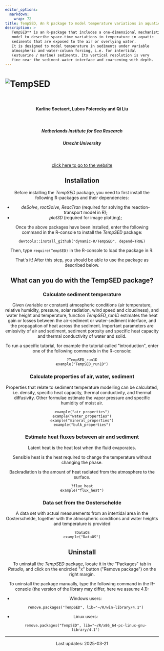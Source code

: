 ```yaml
---
editor_options: 
  markdown: 
    wrap: 72
title: TempSED, An R package to model temperature variations in aquatic sediments.
description: >
   TempSED** is an R-package that includes a one-dimensional mechanistic
   model to describe space-time variations in temperature in aquatic
   sediments that are exposed to the air or overlying water. 
   It is designed to model temperature in sediments under variable
   atmospheric and water-column forcing, i.e. for intertidal 
   (estuarine / marine) sediments. Its vertical resolution is very 
   fine near the sediment-water interface and coarsening with depth. 
---
```



# <img src="man/figures/TempSEDlogo.png" align="center" alt="TempSED"/>

<center>

<br>

<h4>Karline Soetaert, Lubos Polerecky and Qi Liu</h4>

<br>

<h5>Netherlands Institute for Sea Research</h5>
<h5>Utrecht University</h5>

<br>


[click here to go to the website](https://TempSED.github.io/TempSED/)


## Installation

Before installing the *TempSED* package, you need to first install the following R-packages and their dependencies:

* *deSolve*, *rootSolve*, *ReacTran* (required for solving the reaction-transport model in R);
* *plot3D* (required for image plotting);

Once the above packages have been installed, enter the following command in the R-console to install the *TempSED* package:

```
devtools::install_github("dynamic-R/TempSED", depend=TRUE)
```
Then, type ``require(TempSED)`` in the R-console to load the package in R. 

That's it! After this step, you should be able to use the package as described below.

## What can you do with the TempSED package?

### Calculate sediment temperature

Given (variable or constant) atmospheric conditions (air temperature, relative humidity, pressure, solar radiation, wind speed and cloudiness), and water height and temperature, function *TempSED_run1D* estimates the heat gain or losses between the air-sediment or water-sediment interface, and the propagation of heat across the sediment. Important parameters are emissivity of air and sediment, sediment porosity and specific heat capacity and thermal conductivity of water and solid.  

To run a specific tutorial, for example the tutorial called "introduction", enter one of the following commands in the R-console:

```
?TempSED_run1D
example("TempSED_run1D")
```

### Calculate properties of air, water, sediment

Properties that relate to sediment temperature modelling can be calculated, i.e. density, specific heat capacity, thermal conductivity, and thermal diffusivity. 
Other formulae estimate the vapor pressure and specific humidity of moist air. 

```
example("air_properties")
example("water_properties")
example("mineral_properties")
example("bulk_properties")
```

### Estimate heat fluxes between air and sediment

Latent heat is the heat lost when the fluid evaporates.

Sensible heat is the heat required to change the temperature without changing the phase.

Backradiation is the amount of heat radiated from the atmosphere to the surface.

```
?flux_heat
example("flux_heat")
```

### Data set from the Oosterschelde

A data set with actual measurements from an intertidal area in the Oosterschelde, together with the atmospheric conditions and water heights and temperature is provided

```
?DataOS
example("DataOS")
```

## Uninstall

To uninstall the *TempSED* package, locate it in the "Packages" tab in *Rstudio*, and click on the encircled "x" button ("Remove package") on the right margin.

To uninstall the package manually, type the following command in the R-console (the version of the library may differ, here we assume 4.1):

* Windows users: 
  ```
  remove.packages("TempSED", lib="~/R/win-library/4.1")
  ```
* Linux users: 
  ```
  remove.packages("TempSED", lib="~/R/x86_64-pc-linux-gnu-library/4.1")
  ```

---
Last updates: 2025-03-21
